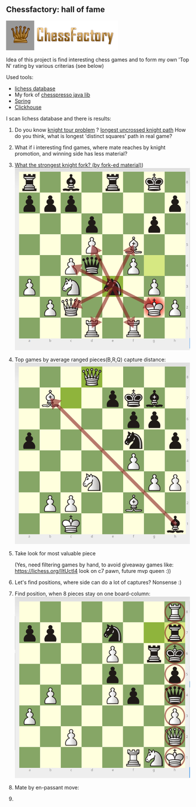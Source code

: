 ## Chessfactory: hall of fame

![](etc/img/cf.png)

Idea of this project is find interesting chess games and to form my own 'Top N' rating by various criterias (see below)

Used tools:

* [lichess database](https://database.lichess.org/) 
* My fork of [chesspresso java lib](https://github.com/mark-dev/chesspresso)
* [Spring](https://spring.io/)
* [Clickhouse](https://clickhouse.yandex/)

    
I scan lichess database and there is results:

1. Do you know [knight tour problem](https://en.wikipedia.org/wiki/Knight%27s_tour) ?
   [longest uncrossed knight path](https://en.wikipedia.org/wiki/Longest_uncrossed_knight%27s_path)
   How do you think, what is longest 'distinct squares' path in real game?
   
2. What if i interesting find games, where mate reaches by knight promotion, and winning side has less material?

3. [What the strongest knight fork? (by fork-ed material)](etc/results/fork-material.md))  
   ![](etc/img/knight-fork.png)
   
4. Top games by average ranged pieces(B,R,Q) capture distance:
    ![](etc/img/ranged-capture-distance.png)
5. Take look for most valuable piece
    
   (Yes, need filtering games by hand, to avoid giveaway games like: https://lichess.org/IltUctI4 look on c7 pawn, future mvp queen :)) 
   
6. Let's find positions, where side can do a lot of captures? 
   Nonsense :)

7. Find position, when 8 pieces stay on one board-column:
    ![](etc/img/one-column-pieces.png)
    

8. Mate by en-passant move: 

9. 
   

